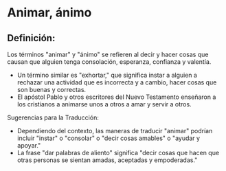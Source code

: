 # Animar, ánimo

## Definición: 

Los términos "animar" y "ánimo" se refieren al decir y hacer cosas que causan que alguien tenga consolación, esperanza, confianza y valentía.

* Un término similar es "exhortar," que significa instar a alguien a rechazar una actividad que es incorrecta y a cambio, hacer cosas que son buenas y correctas.
* El apóstol Pablo y otros escritores del Nuevo Testamento enseñaron a los cristianos a animarse unos a otros a amar y servir a otros.

Sugerencias para la Traducción:

* Dependiendo del contexto, las maneras de traducir "animar" podrían incluir "instar" o "consolar" o "decir cosas amables" o "ayudar y apoyar."
* La frase "dar palabras de aliento" significa "decir cosas que hacen que otras personas se sientan amadas, aceptadas y empoderadas."


